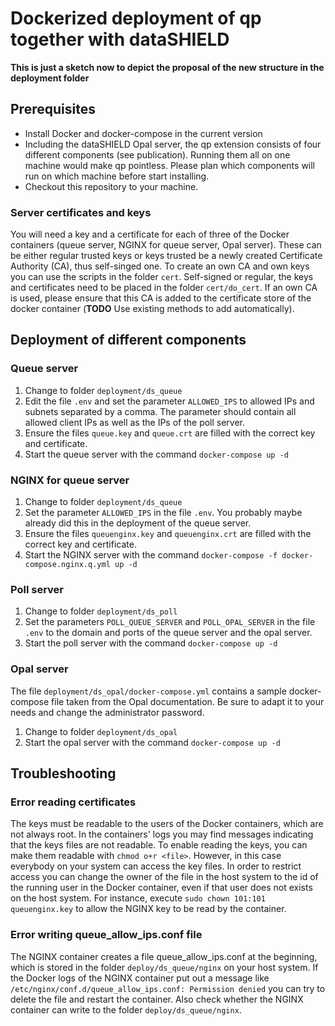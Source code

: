 # Dockerized deployment of qp together with dataSHIELD 

**This is just a sketch now to depict the proposal of the new structure in the deployment folder**

## Prerequisites

- Install Docker and docker-compose in the current version
- Including the dataSHIELD Opal server, the qp extension consists of four different components (see publication). Running them all on one machine would make qp pointless. Please plan which components will run on which machine before start installing. 
- Checkout this repository to your machine.

### Server certificates and keys
You will need a key and a certificate for each of three of the Docker containers (queue server, NGINX for queue server, Opal server). These can be either regular trusted keys or keys trusted be a newly created Certificate Authority (CA), thus self-singed one. To create an own CA and own keys you can use the scripts in the folder `cert`. Self-signed or regular, the keys and certificates need to be placed in the folder `cert/do_cert`. If an own CA is used, please ensure that this CA is added to the certificate store of the docker container (**TODO** Use existing methods to add automatically).

## Deployment of different components
### Queue server
1. Change to folder `deployment/ds_queue`
2. Edit the file `.env` and set the parameter `ALLOWED_IPS` to allowed IPs and subnets separated by a comma. The parameter should contain all allowed client IPs as well as the IPs of the poll server.
3. Ensure the files `queue.key` and `queue.crt` are filled with the correct key and certificate.
4. Start the queue server with the command `docker-compose up -d`

### NGINX for queue server
1. Change to folder `deployment/ds_queue`
2. Set the parameter `ALLOWED_IPS` in the file `.env`. You probably maybe already did this in the deployment of the queue server.
3. Ensure the files `queuenginx.key` and `queuenginx.crt` are filled with the correct key and certificate.
4. Start the NGINX server with the command `docker-compose -f docker-compose.nginx.q.yml up -d`

### Poll server
1. Change to folder `deployment/ds_poll`
2. Set the parameters `POLL_QUEUE_SERVER` and `POLL_OPAL_SERVER` in the file `.env` to the domain and ports of the queue server and the opal server.
3. Start the poll server with the command `docker-compose up -d`
### Opal server
The file `deployment/ds_opal/docker-compose.yml` contains a sample docker-compose file taken from the Opal documentation. Be sure to adapt it to your needs and change the administrator password.
1. Change to folder `deployment/ds_opal`
2. Start the opal server with the command `docker-compose up -d`

## Troubleshooting
### Error reading certificates
The keys must be readable to the users of the Docker containers, which are not always root. In the containers' logs you may find messages indicating that the keys files are not readable. To enable reading the keys, you can make them readable with `chmod o+r <file>`. However, in this case everybody on your system can access the key files. In order to restrict access you can change the owner of the file in the host system to the id of the running user in the Docker container, even if that user does not exists on the host system. For instance, execute `sudo chown 101:101 queuenginx.key` to allow the NGINX key to be read by the container.

### Error writing queue_allow_ips.conf file
The NGINX container creates a file queue_allow_ips.conf at the beginning, which is stored in the folder `deploy/ds_queue/nginx` on your host system. If the Docker logs of the NGINX container put out a message like `/etc/nginx/conf.d/queue_allow_ips.conf: Permission denied` you can try to delete the file and restart the container. Also check whether the NGINX container can write to the folder `deploy/ds_queue/nginx`. 

